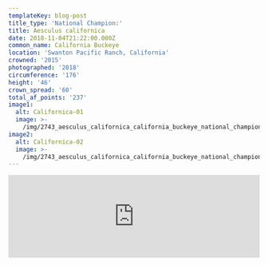 ```yaml
---
templateKey: blog-post
title_type: 'National Champion:'
title: Aesculus californica
date: 2018-11-04T21:22:00.000Z
common_name: California Buckeye
location: 'Swanton Pacific Ranch, California'
crowned: '2015'
photographed: '2018'
circumference: '176'
height: '46'
crown_spread: '60'
total_af_points: '237'
image1:
  alt: Californica-01
  image: >-
    /img/2743_aesculus_californica_california_buckeye_national_champion_swanton_pacific_ranch_california_11-3-2018_american_forests_brian_kelley_base.jpg
image2:
  alt: Californica-02
  image: >-
    /img/2743_aesculus_californica_california_buckeye_national_champion_swanton_pacific_ranch_california_11-3-2018_american_forests_brian_kelley_canopy.jpg
---
```

<iframe width="100%" height="166" scrolling="no" frameborder="no" allow="autoplay" src="https://w.soundcloud.com/player/?url=https%3A//api.soundcloud.com/tracks/608104605&color=%23ff5500&auto_play=false&hide_related=false&show_comments=true&show_user=true&show_reposts=false&show_teaser=true"></iframe>
